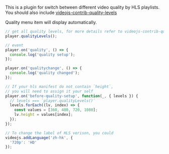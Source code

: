 This is a plugin for switch between different video quality by HLS playlists. You should also include [videojs-contrib-quality-levels](https://github.com/videojs/videojs-contrib-quality-levels)

Quality menu item will display automatically.

```js
// get all quality levels, for more details refer to videojs-contrib-quality-levels
player.qualityLevels();

// event
player.on('quality', () => {
  console.log('quality setup');
});

player.on('qualitychange', () => {
  console.log('quality changed');
});

// If your hls manifest do not contain `height`,
// you will need to assign it your self
player.on('before-quality-setup', function(_, { levels }) {
  // levels === `player.qualityLevels()`
  levels.forEach((lv, index) => {
    const values = [360, 480, 720, 1080];
    lv.height = values[index];
  });
});

// To change the label of HLS verison, you could
videojs.addLanguage('zh-hk', {
  '720p': 'HD'
});
```
